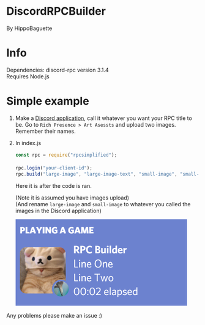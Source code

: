 # DiscordRPCBuilder
 
By HippoBaguette  


# Info
Dependencies:  discord-rpc version 3.1.4  
Requires Node.js

# Simple example



1. Make a [Discord application](https://discord.com/developers/applications), call it whatever you want your RPC title to be. Go to `Rich Presence > Art Asessts` and upload two images. Remember their names.

2. In index.js 
    ```js
    const rpc = require("rpcsimplified");

    rpc.login("your-client-id");
    rpc.build("large-image", "large-image-text", "small-image", "small-image-text", "line-one", "line-two");
    ```

    Here it is after the code is ran.

    (Note it is assumed you have images upload)  
    (And rename `large-image` and `small-image` to whatever you called the images in the Discord application)
    
    ![Put the clientID here](/images/rpcone.png "RPC")
    

Any problems please make an issue :)
